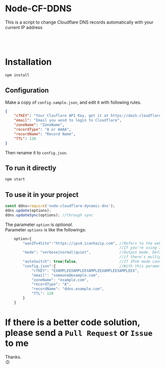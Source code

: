 # Node-CF-DDNS
This is a script to change Cloudflare DNS records automatically with your current IP address

<br><br>
# Installation
```cmd
npm install
```
## Configuration

Make a copy of `config.sample.json`, and edit it with following rules.

```json
{
	"cfKEY": "Your Clouflare API Key, get it at https://dash.cloudflare.com/profile/api-tokens",
	"email": "Email you uesd to login to Cloudflare",
	"zoneName": "ZoneName",
	"recordType": "A or AAAA",
	"recordName": "Record Name",
	"TTL": 120
}
```
Then rename it to `config.json`.
## To run it directly
```cmd
npm start
```
## To use it in your project
```javascript
const ddns=require('node-cloudflare-dynamic-dns');
ddns.update(options);
ddns.updateSync(options); //through sync
```
The parameter `option` is *optional*.<br>
Parameter `options` is like the followings:
```javascript
	option={
		"wanIPv4Site":"https://ipv4.icanhazip.com",	//Refers to the website which used to get your current IPv4 address. Default: https://ipv4.icanhazip.com
													//If you're using IPv6 mode , then this is optional.
		"mode": "verbose|normal|quiet",				//Output mode. Default: "normal"
					 								//if there's multiple IPv6 address, quiet mode will choose the first one automaticly.
		"autoSwitch": true|false,					//If IPv6 mode cannot use , use IPv4 automaticly or it will throw out an exception. Default: false.
		"config.json":{ 							//With this parameter the program will not read file 'config.json'
			"cfKEY": "EXAMPLEEXAMPLEEXAMPLEEXAMPLEEXAMPLEEX",
			"email": "someone@example.com",
			"zoneName": "example.com",
			"recordType": "A",
			"recordName": "ddns.example.com",
			"TTL": 120
		}
	}
```
# If there is a better code solution, please send a `Pull Request` or `Issue` to me
Thanks.<br>
:D